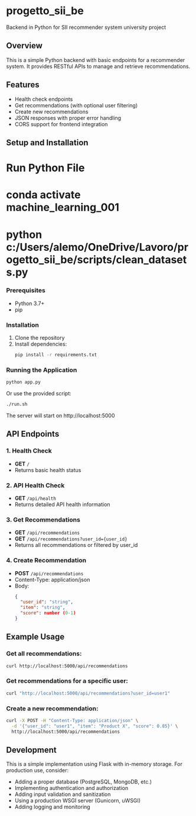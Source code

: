 # progetto_sii_be
Backend in Python for SII recommender system university project

## Overview
This is a simple Python backend with basic endpoints for a recommender system. It provides RESTful APIs to manage and retrieve recommendations.

## Features
- Health check endpoints
- Get recommendations (with optional user filtering)
- Create new recommendations
- JSON responses with proper error handling
- CORS support for frontend integration

## Setup and Installation

# Run Python File
# conda activate machine_learning_001
# python c:/Users/alemo/OneDrive/Lavoro/progetto_sii_be/scripts/clean_datasets.py


### Prerequisites
- Python 3.7+
- pip

### Installation
1. Clone the repository
2. Install dependencies:
   ```bash
   pip install -r requirements.txt
   ```

### Running the Application
```bash
python app.py
```
Or use the provided script:
```bash
./run.sh
```

The server will start on http://localhost:5000

## API Endpoints

### 1. Health Check
- **GET** `/`
- Returns basic health status

### 2. API Health Check
- **GET** `/api/health`
- Returns detailed API health information

### 3. Get Recommendations
- **GET** `/api/recommendations`
- **GET** `/api/recommendations?user_id={user_id}`
- Returns all recommendations or filtered by user_id

### 4. Create Recommendation
- **POST** `/api/recommendations`
- Content-Type: application/json
- Body:
  ```json
  {
    "user_id": "string",
    "item": "string", 
    "score": number (0-1)
  }
  ```

## Example Usage

### Get all recommendations:
```bash
curl http://localhost:5000/api/recommendations
```

### Get recommendations for a specific user:
```bash
curl "http://localhost:5000/api/recommendations?user_id=user1"
```

### Create a new recommendation:
```bash
curl -X POST -H "Content-Type: application/json" \
  -d '{"user_id": "user1", "item": "Product X", "score": 0.85}' \
  http://localhost:5000/api/recommendations
```

## Development
This is a simple implementation using Flask with in-memory storage. For production use, consider:
- Adding a proper database (PostgreSQL, MongoDB, etc.)
- Implementing authentication and authorization
- Adding input validation and sanitization
- Using a production WSGI server (Gunicorn, uWSGI)
- Adding logging and monitoring
